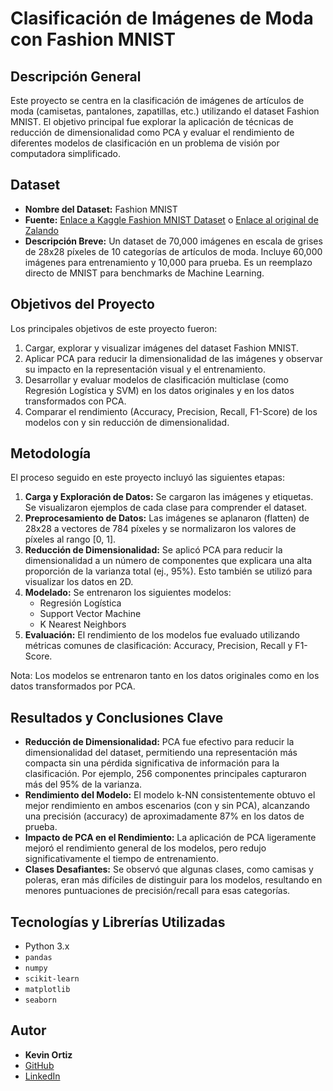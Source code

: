 # Clasificación de Imágenes de Moda con Fashion MNIST

## Descripción General

Este proyecto se centra en la clasificación de imágenes de artículos de moda (camisetas, pantalones, zapatillas, etc.) utilizando el dataset Fashion MNIST. El objetivo principal fue explorar la aplicación de técnicas de reducción de dimensionalidad como PCA y evaluar el rendimiento de diferentes modelos de clasificación en un problema de visión por computadora simplificado.

## Dataset

* **Nombre del Dataset:** Fashion MNIST
* **Fuente:** [Enlace a Kaggle Fashion MNIST Dataset](https://www.kaggle.com/datasets/zalando-research/fashionmnist) o [Enlace al original de Zalando](https://github.com/zalandoresearch/fashion-mnist)
* **Descripción Breve:** Un dataset de 70,000 imágenes en escala de grises de 28x28 píxeles de 10 categorías de artículos de moda. Incluye 60,000 imágenes para entrenamiento y 10,000 para prueba. Es un reemplazo directo de MNIST para benchmarks de Machine Learning.

## Objetivos del Proyecto

Los principales objetivos de este proyecto fueron:

1.  Cargar, explorar y visualizar imágenes del dataset Fashion MNIST.
2.  Aplicar PCA para reducir la dimensionalidad de las imágenes y observar su impacto en la representación visual y el entrenamiento.
3.  Desarrollar y evaluar modelos de clasificación multiclase (como Regresión Logística y SVM) en los datos originales y en los datos transformados con PCA.
4.  Comparar el rendimiento (Accuracy, Precision, Recall, F1-Score) de los modelos con y sin reducción de dimensionalidad.

## Metodología

El proceso seguido en este proyecto incluyó las siguientes etapas:

1.  **Carga y Exploración de Datos:** Se cargaron las imágenes y etiquetas. Se visualizaron ejemplos de cada clase para comprender el dataset.
2.  **Preprocesamiento de Datos:** Las imágenes se aplanaron (flatten) de 28x28 a vectores de 784 píxeles y se normalizaron los valores de píxeles al rango [0, 1].
3.  **Reducción de Dimensionalidad:** Se aplicó PCA para reducir la dimensionalidad a un número de componentes que explicara una alta proporción de la varianza total (ej., 95%). Esto también se utilizó para visualizar los datos en 2D.
4.  **Modelado:** Se entrenaron los siguientes modelos:
    * Regresión Logística
    * Support Vector Machine
    * K Nearest Neighbors
5.  **Evaluación:** El rendimiento de los modelos fue evaluado utilizando métricas comunes de clasificación: Accuracy, Precision, Recall y F1-Score.

Nota: Los modelos se entrenaron tanto en los datos originales como en los datos transformados por PCA.

## Resultados y Conclusiones Clave

* **Reducción de Dimensionalidad:** PCA fue efectivo para reducir la dimensionalidad del dataset, permitiendo una representación más compacta sin una pérdida significativa de información para la clasificación. Por ejemplo, 256 componentes principales capturaron más del 95% de la varianza.
* **Rendimiento del Modelo:** El modelo k-NN consistentemente obtuvo el mejor rendimiento en ambos escenarios (con y sin PCA), alcanzando una precisión (accuracy) de aproximadamente 87% en los datos de prueba.
* **Impacto de PCA en el Rendimiento:** La aplicación de PCA ligeramente mejoró el rendimiento general de los modelos, pero redujo significativamente el tiempo de entrenamiento.
* **Clases Desafiantes:** Se observó que algunas clases, como camisas y poleras, eran más difíciles de distinguir para los modelos, resultando en menores puntuaciones de precisión/recall para esas categorías.

## Tecnologías y Librerías Utilizadas

* Python 3.x
* `pandas`
* `numpy`
* `scikit-learn`
* `matplotlib`
* `seaborn`

## Autor

* **Kevin Ortiz**
* [GitHub](https://github.com/Kevin2558)
* [LinkedIn](https://www.linkedin.com/in/kevin-ortiz-collao-16376a275/)
